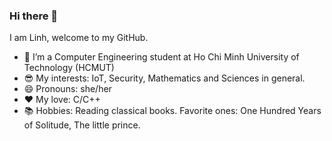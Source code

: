 ### Hi there 👋

I am Linh, welcome to my GitHub.

- 🌱 I’m a Computer Engineering student at Ho Chi Minh University of Technology (HCMUT)
- :sunglasses: My interests: IoT, Security, Mathematics and Sciences in general.
- 😄 Pronouns: she/her
- :heart: My love: C/C++
- :books: Hobbies: Reading classical books. Favorite ones: One Hundred Years of Solitude, The little prince.
